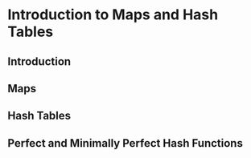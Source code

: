# Introduction to Maps and Hash Tables

## Introduction

## Maps

## Hash Tables

## Perfect and Minimally Perfect Hash Functions